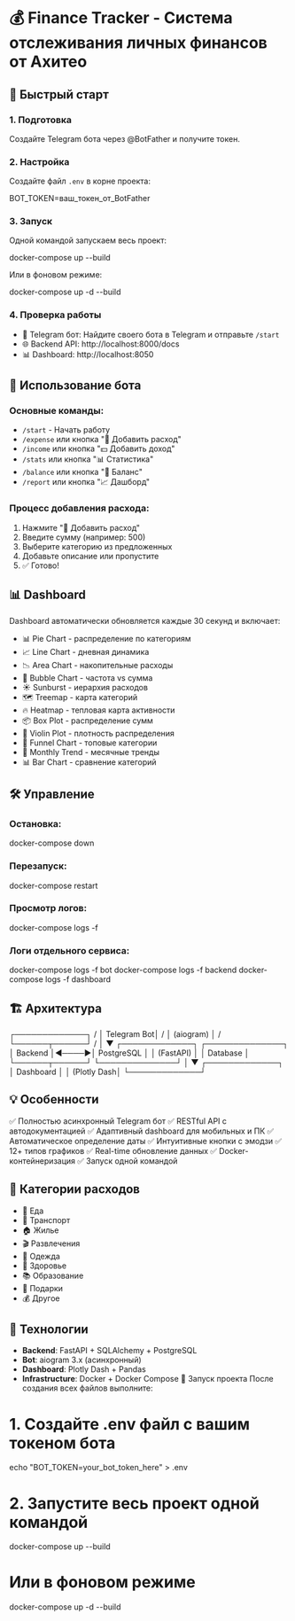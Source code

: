 # 💰 Finance Tracker - Система отслеживания личных финансов от Ахитео

## 🚀 Быстрый старт

### 1. Подготовка

Создайте Telegram бота через @BotFather и получите токен.

### 2. Настройка

Создайте файл `.env` в корне проекта:

BOT_TOKEN=ваш_токен_от_BotFather


### 3. Запуск

Одной командой запускаем весь проект:

docker-compose up --build


Или в фоновом режиме:

docker-compose up -d --build


### 4. Проверка работы

- 🤖 Telegram бот: Найдите своего бота в Telegram и отправьте `/start`
- 🌐 Backend API: http://localhost:8000/docs
- 📊 Dashboard: http://localhost:8050

## 📱 Использование бота

### Основные команды:
- `/start` - Начать работу
- `/expense` или кнопка "💸 Добавить расход"
- `/income` или кнопка "💵 Добавить доход"
- `/stats` или кнопка "📊 Статистика"
- `/balance` или кнопка "💼 Баланс"
- `/report` или кнопка "📈 Дашборд"

### Процесс добавления расхода:
1. Нажмите "💸 Добавить расход"
2. Введите сумму (например: 500)
3. Выберите категорию из предложенных
4. Добавьте описание или пропустите
5. ✅ Готово!

## 📊 Dashboard

Dashboard автоматически обновляется каждые 30 секунд и включает:

- 📊 Pie Chart - распределение по категориям
- 📈 Line Chart - дневная динамика
- 📉 Area Chart - накопительные расходы
- 🫧 Bubble Chart - частота vs сумма
- ☀️ Sunburst - иерархия расходов
- 🗺️ Treemap - карта категорий
- 🔥 Heatmap - тепловая карта активности
- 📦 Box Plot - распределение сумм
- 🎻 Violin Plot - плотность распределения
- 🎯 Funnel Chart - топовые категории
- 📅 Monthly Trend - месячные тренды
- 📊 Bar Chart - сравнение категорий

## 🛠️ Управление

### Остановка:
docker-compose down


### Перезапуск:
docker-compose restart


### Просмотр логов:
docker-compose logs -f


### Логи отдельного сервиса:
docker-compose logs -f bot
docker-compose logs -f backend
docker-compose logs -f dashboard


## 🏗️ Архитектура

┌─────────────┐ /
│ Telegram Bot│ /
│ (aiogram)   │ / 
└──────┬──────┘ /
│
▼
┌─────────────┐ ┌──────────────┐
│ Backend │◄────►│ PostgreSQL │
│ (FastAPI) │ │ Database │
└──────┬──────┘ └──────────────┘
│
▼
┌─────────────┐
│ Dashboard │
│ (Plotly Dash│
└─────────────┘

## 💡 Особенности

✅ Полностью асинхронный Telegram бот
✅ RESTful API с автодокументацией
✅ Адаптивный dashboard для мобильных и ПК
✅ Автоматическое определение даты
✅ Интуитивные кнопки с эмодзи
✅ 12+ типов графиков
✅ Real-time обновление данных
✅ Docker-контейнеризация
✅ Запуск одной командой

## 📝 Категории расходов

- 🍔 Еда
- 🚗 Транспорт
- 🏠 Жилье
- 🎬 Развлечения
- 👕 Одежда
- 💊 Здоровье
- 📚 Образование
- 🎁 Подарки
- 💰 Другое

## 🔧 Технологии

- **Backend**: FastAPI + SQLAlchemy + PostgreSQL
- **Bot**: aiogram 3.x (асинхронный)
- **Dashboard**: Plotly Dash + Pandas
- **Infrastructure**: Docker + Docker Compose
🎯 Запуск проекта
После создания всех файлов выполните:


# 1. Создайте .env файл с вашим токеном бота
echo "BOT_TOKEN=your_bot_token_here" > .env

# 2. Запустите весь проект одной командой
docker-compose up --build

# Или в фоновом режиме
docker-compose up -d --build
